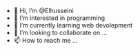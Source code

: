 - 👋 Hi, I’m @Elhusseini
- 👀 I’m interested in programming
- 🌱 I’m currently learning web devolepment
- 💞️ I’m looking to collaborate on ...
- 📫 How to reach me ...

<!---
Elhusseini/Elhusseini is a ✨ special ✨ repository because its `README.md` (this file) appears on your GitHub profile.
You can click the Preview link to take a look at your changes.
--->
